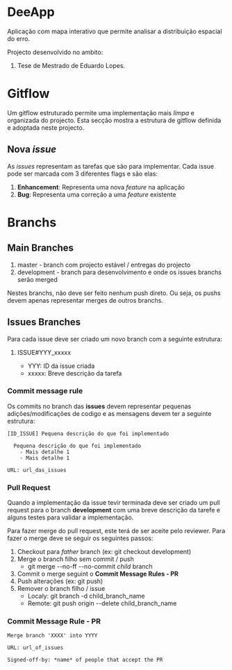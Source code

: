 # DeeApp

Aplicação com mapa interativo que permite analisar a distribuição espacial do erro.

Projecto desenvolvido no ambito:

1. Tese de Mestrado de Eduardo Lopes.

# Gitflow

Um gitflow estruturado permite uma implementação mais *limpa* e organizada do projecto. Esta secção mostra a estrutura de gitflow definida e adoptada neste projecto.


## Nova *issue*
	
As *issues* representam as tarefas que são para implementar. Cada issue pode ser marcada com 3 diferentes flags e são elas:

1. **Enhancement**: Representa uma nova *feature* na aplicação
2. **Bug**: Representa uma correção a uma *feature* existente

# Branchs #

## Main Branches ##

1. master - branch com projecto estável / entregas do projecto
2. development - branch para desenvolvimento e onde os issues branchs serão merged

Nestes branchs, não deve ser feito nenhum push direto. Ou seja, os pushs devem apenas representar merges de outros branchs.

## Issues Branches ##

Para cada issue deve ser criado um novo branch com a seguinte estrutura:

1. ISSUE#YYY_xxxxx
	
	- YYY: ID da issue criada
	- xxxxx: Breve descrição da tarefa 

### Commit message rule ###
	
Os commits no branch das **issues** devem representar pequenas adições/modificações de codigo e as mensagens devem ter a seguinte estrutura:

    [ID_ISSUE] Pequena descrição do que foi implementado

      Pequena descrição do que foi implementado
        - Mais detalhe 1
        - Mais detalhe 1

    URL: url_das_issues

### Pull Request ###

Quando a implementação da issue tevir terminada deve ser criado um pull request para o branch **development** com uma breve descrição da tarefe e alguns testes para validar a implementação.

Para fazer merge do pull request, este terá de ser aceite pelo reviewer. Para fazer o merge deve se seguir os seguintes passos:

1. Checkout para *father* branch (ex: git checkout development)
2. Merge o branch filho sem commit / push
    - git merge --no-ff --no-commit *child* branch
3. Commit o merge seguint o  **Commit Message Rules - PR**
4. Push alterações (ex: git push)
5. Remover o branch filho / issue
    - Localy: git branch -d child_branch_name
    - Remote: git push origin --delete child_branch_name

### **Commit Message Rule - PR**

    Merge branch 'XXXX' into YYYY

    URL: url_of_issues

    Signed-off-by: *name* of people that accept the PR
